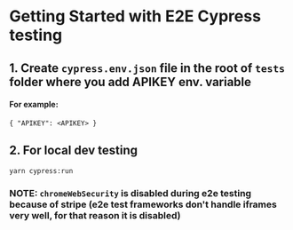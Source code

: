 # Getting Started with E2E Cypress testing

## 1. Create `cypress.env.json` file in the root of `tests` folder where you add APIKEY env. variable

#### For example:

    { "APIKEY": <APIKEY> }

## 2. For local dev testing

    yarn cypress:run

### NOTE: `chromeWebSecurity` is disabled during e2e testing because of stripe (e2e test frameworks don't handle iframes very well, for that reason it is disabled)
